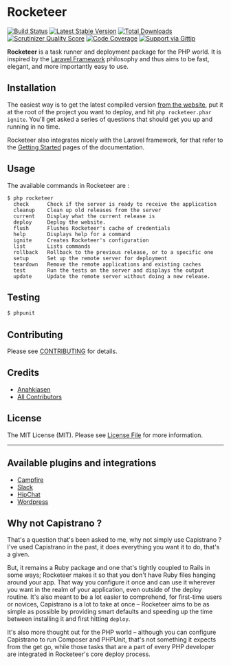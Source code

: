 # Rocketeer

[![Build Status](http://img.shields.io/travis/rocketeers/rocketeer.svg?style=flat)](https://travis-ci.org/rocketeers/rocketeer)
[![Latest Stable Version](http://img.shields.io/packagist/v/rocketeers/rocketeer.svg?style=flat)](https://packagist.org/packages/rocketeers/rocketeer)
[![Total Downloads](http://img.shields.io/packagist/dt/rocketeers/rocketeer.svg?style=flat)](https://packagist.org/packages/rocketeers/rocketeer)
[![Scrutinizer Quality Score](http://img.shields.io/scrutinizer/g/rocketeers/rocketeer.svg?style=flat)](https://scrutinizer-ci.com/g/rocketeers/rocketeer/)
[![Code Coverage](http://img.shields.io/scrutinizer/coverage/g/rocketeers/rocketeer.svg?style=flat)](https://scrutinizer-ci.com/g/rocketeers/rocketeer/)
[![Support via Gittip](http://img.shields.io/gittip/Anahkiasen.svg?style=flat)](https://www.gittip.com/Anahkiasen/)

**Rocketeer** is a task runner and deployment package for the PHP world. It is inspired by the [Laravel Framework](http://laravel.com/) philosophy and thus aims to be fast, elegant, and more importantly easy to use.

## Installation

The easiest way is to get the latest compiled version [from the website](http://rocketeer.autopergamene.eu/versions/rocketeer.phar), put it at the root of the project you want to deploy, and hit `php rocketeer.phar ignite`. You'll get asked a series of questions that should get you up and running in no time.

Rocketeer also integrates nicely with the Laravel framework, for that refer to the [Getting Started](https://github.com/rocketeers/rocketeer/wiki/Getting-started) pages of the documentation.

## Usage

The available commands in Rocketeer are :

```
$ php rocketeer
  check      Check if the server is ready to receive the application
  cleanup    Clean up old releases from the server
  current    Display what the current release is
  deploy     Deploy the website.
  flush      Flushes Rocketeer's cache of credentials
  help       Displays help for a command
  ignite     Creates Rocketeer's configuration
  list       Lists commands
  rollback   Rollback to the previous release, or to a specific one
  setup      Set up the remote server for deployment
  teardown   Remove the remote applications and existing caches
  test       Run the tests on the server and displays the output
  update     Update the remote server without doing a new release.
```

## Testing

``` bash
$ phpunit
```

## Contributing

Please see [CONTRIBUTING](https://github.com/rocketeers/rocketeer/blob/master/CONTRIBUTING.md) for details.

## Credits

- [Anahkiasen](https://github.com/Anahkiasen)
- [All Contributors](https://github.com/rocketeers/rocketeer/contributors)

## License

The MIT License (MIT). Please see [License File](https://github.com/rocketeers/rocketeer/blob/master/LICENSE) for more information.

-----

## Available plugins and integrations

- [Campfire](https://github.com/rocketeers/rocketeer-campfire)
- [Slack](https://github.com/rocketeers/rocketeer-slack)
- [HipChat](https://github.com/hannesvdvreken/rocketeer-hipchat)
- [Wordpress](https://github.com/mykebates/wp-rocketeer)

## Why not Capistrano ?

That's a question that's been asked to me, why not simply use Capistrano ? I've used Capistrano in the past, it does everything you want it to do, that's a given.

But, it remains a Ruby package and one that's tightly coupled to Rails in some ways; Rocketeer makes it so that you don't have Ruby files hanging around your app. That way you configure it once and can use it wherever you want in the realm of your application, even outside of the deploy routine.
It's also meant to be a lot easier to comprehend, for first-time users or novices, Capistrano is a lot to take at once – Rocketeer aims to be as simple as possible by providing smart defaults and speeding up the time between installing it and first hitting `deploy`.

It's also more thought out for the PHP world – although you can configure Capistrano to run Composer and PHPUnit, that's not something it expects from the get go, while those tasks that are a part of every PHP developer are integrated in Rocketeer's core deploy process.
